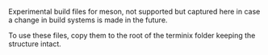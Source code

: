 Experimental build files for meson, not supported but captured here in case a change in build systems is made in
the future.

To use these files, copy them to the root of the terminix folder keeping the structure intact.
